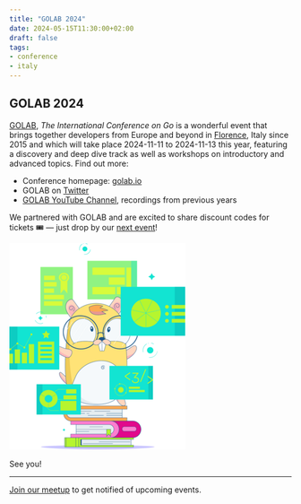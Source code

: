 ```yaml
---
title: "GOLAB 2024"
date: 2024-05-15T11:30:00+02:00
draft: false
tags:
- conference
- italy
---
```


## GOLAB 2024

[GOLAB](https://golab.io/), *The International Conference on Go* is a wonderful
event that brings together developers from Europe and beyond in [Florence](https://en.wikipedia.org/wiki/Florence), Italy
since 2015 and which will take place 2024-11-11 to 2024-11-13 this year,
featuring a discovery and deep dive track as well as workshops on introductory
and advanced topics. Find out more:

* Conference homepage: [golab.io](https://golab.io)
* GOLAB on [Twitter](https://twitter.com/golab_conf)
* [GOLAB YouTube Channel](https://www.youtube.com/@golabconference9448), recordings from previous years

We partnered with GOLAB and are excited to share discount codes for tickets 🎟️
&mdash; just drop by our [next
event](https://www.meetup.com/leipzig-golang/events/298066360/)!


[![](/images/golab-2024-30.png)](https://golab.io)

See you!

----

[Join our meetup](https://www.meetup.com/Leipzig-Golang/) to get notified of upcoming events.

